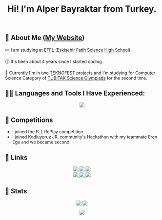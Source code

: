 <div align="center">
  <h1>Hi! I'm Alper Bayraktar from Turkey.</h1>
</div>
<br />

## 🚀 About Me ([My Website](https://alper-bayraktar.vercel.app/))

✏️ I am studying at [EFFL (Eskişehir Fatih Science High School)](https://fatihfenlisesi.meb.k12.tr).

🕔 It's been about 4 years since I started coding.

🧠 Currently I'm in two TEKNOFEST projects and I'm studying for Computer Science Category of [TÜBİTAK Science Olympiads](https://bilimolimpiyatlari.tubitak.gov.tr/en) for the second time.

## 👩‍💻 Languages and Tools I Have Experienced:

<p align="center">
  <a href="https://skillicons.dev">
    <img src="https://skillicons.dev/icons?i=c,cpp,html,css,js,django,express,git,github,nextjs,postgres,prisma,py,react,sqlite,supabase,ts,vscode&perline=9" />
  </a>
</p>

## 🥇 Competitions

-   I joined the FLL RePlay competition.
-   I joined Kodluyoruz JR. community's Hackathon with my teammate Eren Ege and we became second.

## 🔗 Links

<div align="center">

<a href="https://alper-bayraktar.vercel.app/" />
<img src="https://img.shields.io/badge/my_website-000000?style=for-the-badge&logo=About.me&logoColor=white"/>
</a>

<a href="https://www.instagram.com/alpr10s">
<img src="https://img.shields.io/badge/instagram-purple?style=for-the-badge&logo=instagram&logoColor=white" />
</a>

<a href="https://www.linkedin.com/in/alper-bayraktar-1377a0280/">
<img src="https://img.shields.io/badge/LinkedIn-0077B5?style=for-the-badge&logo=linkedin&logoColor=white" />
</a>

<br/>

<a href="https://discord.com/users/1000031493650915389">
<img src="https://img.shields.io/badge/DISCORD-0A66C2?style=for-the-badge&logo=discord&logoColor=white" />
</a>

<a href="https://www.instagram.com/p/CSMs3OhjvKb">
<img src="https://img.shields.io/badge/Kodluyoruz_JR_Competition-purple?style=for-the-badge&logo=instagram&logoColor=white" />
</a>

<a href="https://github.com/AlperBayraktar/Pomodoro-DC-Bot">
<img src="https://img.shields.io/badge/Pomodoro_DC_Bot-red?style=for-the-badge&logo=github&logoColor=white" />
</a>

</div>

## 📜 Stats

<div align="center">
<img align="center" src="https://github-readme-stats.vercel.app/api?username=AlperBayraktar&show_icons=true\&rank_icon=github&theme=transparent" />
<img align="center" src="https://github-readme-streak-stats.herokuapp.com/?user=alperbayraktar&theme=transparent"/></p>
</div>

<div align="center">
<img src="https://github-readme-stats.vercel.app/api/top-langs/?username=AlperBayraktar&show_icons=true&theme=transparent&layout=compact" />
</div>
